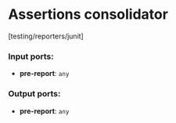 # Assertions consolidator

[testing/reporters/junit]

### Input ports:

* __pre-report__: `any`

### Output ports:

* __pre-report__: `any`

